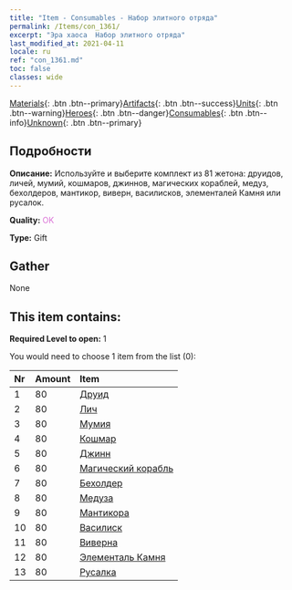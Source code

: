 ```yaml
---
title: "Item - Consumables - Набор элитного отряда"
permalink: /Items/con_1361/
excerpt: "Эра хаоса  Набор элитного отряда"
last_modified_at: 2021-04-11
locale: ru
ref: "con_1361.md"
toc: false
classes: wide
---
```

 [Materials](/ru/Items/){: .btn .btn--primary}[Artifacts](/ru/Items/Artifacts/){: .btn .btn--success}[Units](/ru/Items/Units/){: .btn .btn--warning}[Heroes](/ru/Items/Heroes/){: .btn .btn--danger}[Consumables](/ru/Items/Consumables/){: .btn .btn--info}[Unknown](/ru/Items/Unknown/){: .btn .btn--primary}

## Подробности
 **Описание:** Используйте и выберите комплект из 81 жетона: друидов, личей, мумий, кошмаров, джиннов, магических кораблей, медуз, бехолдеров, мантикор, виверн, василисков, элементалей Камня или русалок.

 **Quality:** <span style="color: #DA70D6">OK</span>

 **Type:** Gift

## Gather

  None

## This item contains:

 **Required Level to open:** 1

 You would need to choose 1 item from the list (0):

  | Nr | Amount |     Item    |
  |:---|:-------|:------------|
  | 1 | 80 | [Друид](/ru/Items/unt_206/) | 
  | 2 | 80 | [Лич](/ru/Items/unt_212/) | 
  | 3 | 80 | [Мумия](/ru/Items/unt_215/) | 
  | 4 | 80 | [Кошмар](/ru/Items/unt_233/) | 
  | 5 | 80 | [Джинн](/ru/Items/unt_239/) | 
  | 6 | 80 | [Магический корабль](/ru/Items/unt_242/) | 
  | 7 | 80 | [Бехолдер](/ru/Items/unt_246/) | 
  | 8 | 80 | [Медуза](/ru/Items/unt_247/) | 
  | 9 | 80 | [Мантикора](/ru/Items/unt_249/) | 
  | 10 | 80 | [Василиск](/ru/Items/unt_256/) | 
  | 11 | 80 | [Виверна](/ru/Items/unt_258/) | 
  | 12 | 80 | [Элементаль Камня](/ru/Items/unt_266/) | 
  | 13 | 80 | [Русалка](/ru/Items/unt_277/) | 
